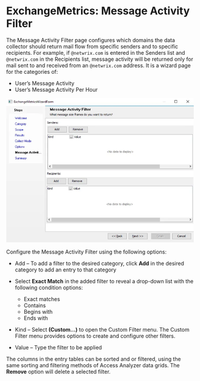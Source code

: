 # ExchangeMetrics: Message Activity Filter

The Message Activity Filter page configures which domains the data collector should return mail flow
from specific senders and to specific recipients. For example, if `@netwrix.com` is entered in the
Senders list and `@netwrix.com` in the Recipients list, message activity will be returned only for
mail sent to and received from an `@netwrix.com` address. It is a wizard page for the categories of:

- User’s Message Activity
- User’s Message Activity Per Hour

![Exchange Metrics Data Collector Wizard Message Activity Filter page](../../../../../../static/img/product_docs/accessanalyzer/admin/datacollector/exchangemetrics/messageactivityfilter.webp)

Configure the Message Activity Filter using the following options:

- Add – To add a filter to the desired category, click **Add** in the desired category to add an
  entry to that category
- Select **Exact Match** in the added filter to reveal a drop-down list with the following condition
  options:

    - Exact matches
    - Contains
    - Begins with
    - Ends with

- Kind – Select **(Custom…)** to open the Custom Filter menu. The Custom Filter menu provides
  options to create and configure other filters.
- Value – Type the filter to be applied

The columns in the entry tables can be sorted and or filtered, using the same sorting and filtering
methods of Access Analyzer data grids. The **Remove** option will delete a selected filter.
